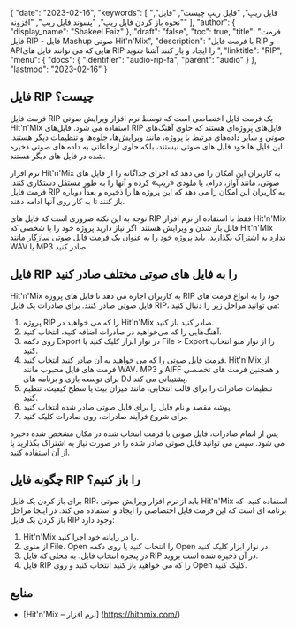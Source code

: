 {
  "date": "2023-02-16",
  "keywords": [
"فایل ریپ",
"فایل ریپ چیست",
"فایل",
"نحوه باز کردن فایل ریپ",
"پسوند فایل ریپ",
"افزونه"
],
  "author": {
    "display_name": "Shakeel Faiz"
},
  "draft": "false",
  "toc": true,
  "title": "فرمت فایل RIP - فایل Mashup صوتی Hit'n'Mix",
  "description": "با فرمت فایل RIP و APIهایی که می توانند فایل های RIP را ایجاد و باز کنند آشنا شوید.",
  "linktitle": "RIP",
  "menu": {
    "docs": {
      "identifier": "audio-rip-fa",
      "parent": "audio"
}
},
  "lastmod": "2023-02-16"
}

## فایل RIP چیست؟

فرمت فایل RIP یک فرمت فایل اختصاصی است که توسط نرم افزار ویرایش صوتی Hit'n'Mix استفاده می شود. فایل‌های RIP فایل‌های پروژه‌ای هستند که حاوی آهنگ‌های صوتی و سایر داده‌های مرتبط با پروژه، مانند ویرایش‌ها، جلوه‌ها و تنظیمات دیگر هستند. این فایل ها خود فایل های صوتی نیستند، بلکه حاوی ارجاعاتی به داده های صوتی ذخیره شده در فایل های دیگر هستند.

نرم افزار Hit'n'Mix به کاربران این امکان را می دهد که اجزای جداگانه را از فایل های صوتی، مانند آواز، درام، یا ملودی «ریپ» کرده و آنها را به طور مستقل دستکاری کنند. فرمت فایل RIP به کاربران این امکان را می دهد که این پروژه ها را ذخیره و بعداً دوباره باز کنند تا به کار روی آنها ادامه دهند.

توجه به این نکته ضروری است که فایل های RIP فقط با استفاده از نرم افزار Hit'n'Mix قابل باز شدن و ویرایش هستند. اگر نیاز دارید پروژه خود را با شخصی که Hit'n'Mix ندارد به اشتراک بگذارید، باید پروژه خود را به عنوان یک فرمت فایل صوتی سازگار مانند WAV یا MP3 صادر کنید.

## فایل RIP را به فایل های صوتی مختلف صادر کنید

Hit'n'Mix به کاربران اجازه می دهد تا فایل های پروژه RIP خود را به انواع فرمت های فایل صوتی صادر کنند. برای صادرات یک فایل RIP، می توانید مراحل زیر را دنبال کنید:

1. پروژه RIP را که می خواهید در Hit'n'Mix صادر کنید باز کنید.
2. آهنگ‌هایی را که می‌خواهید در صادرات اضافه کنید، انتخاب کنید.
3. روی دکمه Export در نوار ابزار کلیک کنید یا File > Export را از نوار منو انتخاب کنید.
4. فرمت فایل صوتی را که می خواهید به آن صادر کنید انتخاب کنید. Hit'n'Mix از فرمت های فایل محبوب مانند WAV، MP3 و AIFF و همچنین فرمت های تخصصی برای توسعه بازی و برنامه های DJ پشتیبانی می کند.
5. تنظیمات صادرات را برای قالب انتخابی، مانند میزان بیت یا سطح کیفیت، تنظیم کنید.
6. پوشه مقصد و نام فایل را برای فایل صوتی صادر شده انتخاب کنید.
7. برای شروع فرآیند صادرات، روی صادرات کلیک کنید.

پس از اتمام صادرات، فایل صوتی با فرمت انتخاب شده در مکان مشخص شده ذخیره می شود. سپس می توانید فایل صوتی صادر شده را در صورت نیاز به اشتراک بگذارید یا از آن استفاده کنید.

## چگونه فایل RIP را باز کنیم؟

برای باز کردن یک فایل RIP، باید از نرم افزار ویرایش صوتی Hit'n'Mix استفاده کنید، که برنامه ای است که این فرمت فایل اختصاصی را ایجاد و استفاده می کند. در اینجا مراحل باز کردن یک فایل RIP وجود دارد:

1. Hit'n'Mix را در رایانه خود اجرا کنید.
2. از منوی File، Open را انتخاب کنید یا روی دکمه Open در نوار ابزار کلیک کنید.
3. در پنجره انتخاب فایل، به محلی که فایل RIP در آن ذخیره شده است بروید.
4. فایل RIP را که می خواهید باز کنید انتخاب کنید و روی Open کلیک کنید.

## منابع
* [Hit'n'Mix – نرم افزار] (https://hitnmix.com/)


